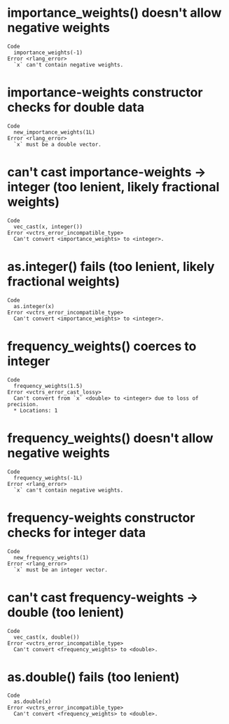 # importance_weights() doesn't allow negative weights

    Code
      importance_weights(-1)
    Error <rlang_error>
      `x` can't contain negative weights.

# importance-weights constructor checks for double data

    Code
      new_importance_weights(1L)
    Error <rlang_error>
      `x` must be a double vector.

# can't cast importance-weights -> integer (too lenient, likely fractional weights)

    Code
      vec_cast(x, integer())
    Error <vctrs_error_incompatible_type>
      Can't convert <importance_weights> to <integer>.

# as.integer() fails (too lenient, likely fractional weights)

    Code
      as.integer(x)
    Error <vctrs_error_incompatible_type>
      Can't convert <importance_weights> to <integer>.

# frequency_weights() coerces to integer

    Code
      frequency_weights(1.5)
    Error <vctrs_error_cast_lossy>
      Can't convert from `x` <double> to <integer> due to loss of precision.
      * Locations: 1

# frequency_weights() doesn't allow negative weights

    Code
      frequency_weights(-1L)
    Error <rlang_error>
      `x` can't contain negative weights.

# frequency-weights constructor checks for integer data

    Code
      new_frequency_weights(1)
    Error <rlang_error>
      `x` must be an integer vector.

# can't cast frequency-weights -> double (too lenient)

    Code
      vec_cast(x, double())
    Error <vctrs_error_incompatible_type>
      Can't convert <frequency_weights> to <double>.

# as.double() fails (too lenient)

    Code
      as.double(x)
    Error <vctrs_error_incompatible_type>
      Can't convert <frequency_weights> to <double>.

